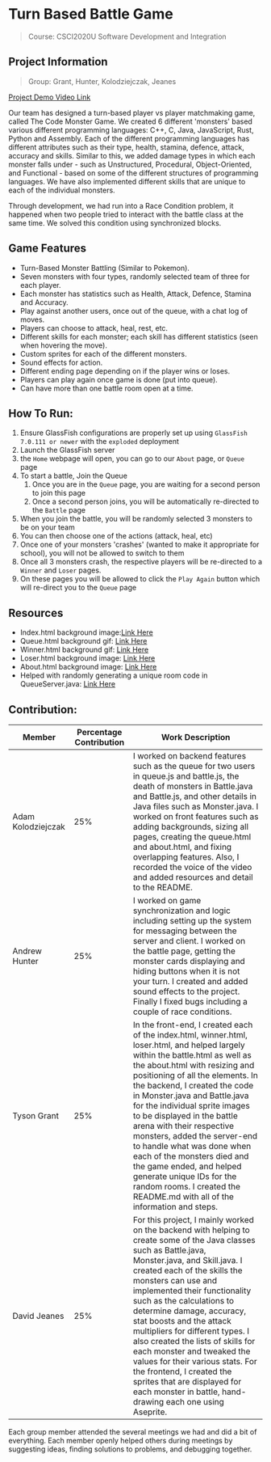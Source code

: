 # Turn Based Battle Game
> Course: CSCI2020U Software Development and Integration

## Project Information
> Group: Grant, Hunter, Kolodziejczak, Jeanes

[Project Demo Video Link](https://www.youtube.com/watch?v=eNw2cJE6IRs)

Our team has designed a turn-based player vs player matchmaking game, called The Code Monster Game.  We created 6 different 'monsters' based various
different programming languages: C++, C, Java, JavaScript, Rust, Python and Assembly.  Each of the different programming
languages has different attributes such as their type, health, stamina, defence, attack, accuracy and skills.  Similar
to this, we added damage types in which each monster falls under - such as Unstructured, Procedural, Object-Oriented, 
and Functional - based on some of the different structures of programming languages.
We have also implemented different skills that are unique to each of the individual monsters.

Through development, we had run into a Race Condition problem, it happened when two people tried to interact with the
battle class at the same time.  We solved this condition using synchronized blocks.

## Game Features
- Turn-Based Monster Battling (Similar to Pokemon).
- Seven monsters with four types, randomly selected team of three for each player.
- Each monster has statistics such as Health, Attack, Defence, Stamina and Accuracy.
- Play against another users, once out of the queue, with a chat log of moves.
- Players can choose to attack, heal, rest, etc.
- Different skills for each monster; each skill has different statistics (seen when hovering the move).
- Custom sprites for each of the different monsters.
- Sound effects for action.
- Different ending page depending on if the player wins or loses.
- Players can play again once game is done (put into queue).
- Can have more than one battle room open at a time.

## How To Run:
1. Ensure GlassFish configurations are properly set up using `GlassFish 7.0.111 or newer` with the `exploded` deployment
2. Launch the GlassFish server
3. the `Home` webpage will open, you can go to our `About` page, or `Queue` page
4. To start a battle, Join the Queue
   1. Once you are in the `Queue` page, you are waiting for a second person to join this page
   2. Once a second person joins, you will be automatically re-directed to the `Battle` page
5. When you join the battle, you will be randomly selected 3 monsters to be on your team 
6. You can then choose one of the actions (attack, heal, etc)
7. Once one of your monsters 'crashes' (wanted to make it appropriate for school), you will not be allowed to switch to them
8. Once all 3 monsters crash, the respective players will be re-directed to a `Winner` and `Loser` pages.
9. On these pages you will be allowed to click the `Play Again` button which will re-direct you to the `Queue` page

## Resources
- Index.html background image:[Link Here](https://www.google.com/url?sa=i&url=https%3A%2F%2Fwww.vecteezy.com%2Fphoto%2F30606321-2d-hero-battle-pvp-arena-background-casual-game-art-design-ai-generative&psig=AOvVaw2gwDo_RCoI7AdqN-OdiWSb&ust=1713467990842000&source=images&cd=vfe&opi=89978449&ved=0CBIQjRxqFwoTCLDk6Oj7yYUDFQAAAAAdAAAAABAE)
- Queue.html background gif: [Link Here](https://www.artstation.com/artwork/14JOmZ)
- Winner.html background gif: [Link Here](https://www.google.com/url?sa=i&url=https%3A%2F%2Fwww.pinterest.com%2Fpin%2Fjust-one-ballet-class-in-2023--1120340844781138085%2F&psig=AOvVaw2_sK5AI95jkZDNxi1KYFAe&ust=1713540143087000&source=images&cd=vfe&opi=89978449&ved=0CBIQjhxqFwoTCIjG1M2IzIUDFQAAAAAdAAAAABAE)
- Loser.html background image: [Link Here](https://www.google.com/url?sa=i&url=https%3A%2F%2Fstock.adobe.com%2Fsearch%3Fk%3D%2522you%2Blose%2522&psig=AOvVaw0xjWIazedpE7FpLK4gPoSi&ust=1713540467900000&source=images&cd=vfe&opi=89978449&ved=0CBIQjRxqFwoTCMDcpOiJzIUDFQAAAAAdAAAAABAE)
- About.html background image: [Link Here](https://dribbble.com/shots/2303888-Lava-Animation)
- Helped with randomly generating a unique room code in QueueServer.java: [Link Here](https://ioflood.com/blog/java-uuid/#:~:text=There%20are%20various%20methods%20to,each%20time%20it%20is%20ran.)

## Contribution:

| Member      | Percentage Contribution| Work Description  |
| ------------- | ------------- | -------------|
|  Adam Kolodziejczak  | 25%  | I worked on backend features such as the queue for two users in queue.js and battle.js, the death of monsters in Battle.java and Battle.js, and other details in Java files such as Monster.java. I worked on front features such as adding backgrounds, sizing all pages, creating the queue.html and about.html, and fixing overlapping features. Also, I recorded the voice of the video and added resources and detail to the README. |
| Andrew Hunter  | 25%  | I worked on game synchronization and logic including setting up the system for messaging between the server and client. I worked on the battle page, getting the monster cards displaying and hiding buttons when it is not your turn. I created and added sound effects to the project. Finally I fixed bugs including a couple of race conditions. |
|  Tyson Grant  | 25%  | In the front-end, I created each of the index.html, winner.html, loser.html, and helped largely within the battle.html as well as the about.html with resizing and positioning of all the elements.  In the backend, I created the code in Monster.java and Battle.java for the individual sprite images to be displayed in the battle arena with their respective monsters, added the server-end to handle what was done when each of the monsters died and the game ended, and helped generate unique IDs for the random rooms.  I created the README.md with all of the information and steps. |
| David Jeanes  | 25%  | For this project, I mainly worked on the backend with helping to create some of the Java classes such as Battle.java, Monster.java, and Skill.java. I created each of the skills the monsters can use and implemented their functionality such as the calculations to determine damage, accuracy, stat boosts and the attack multipliers for different types. I also created the lists of skills for each monster and tweaked the values for their various stats. For the frontend, I created the sprites that are displayed for each monster in battle, hand-drawing each one using Aseprite. |

Each group member attended the several meetings we had and did a bit of everything. Each member openly helped others during meetings by suggesting ideas, finding solutions to problems, and debugging together.
